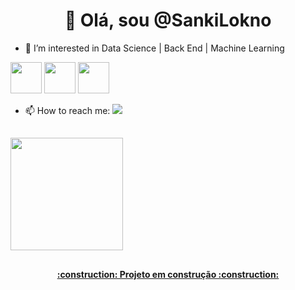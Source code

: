 <h1 align="center"> 👋 Olá, sou @SankiLokno </h1>

- 👀 I’m interested in Data Science | Back End | Machine Learning 

<img src="https://cdn.jsdelivr.net/gh/devicons/devicon/icons/python/python-plain-wordmark.svg" width="50" height="50" /> <img src="https://cdn.jsdelivr.net/gh/devicons/devicon/icons/java/java-original-wordmark.svg" width="50" height="50" /> 
            <img src="https://cdn.jsdelivr.net/gh/devicons/devicon/icons/cplusplus/cplusplus-plain.svg" width="50" height="50" />
          
          
          
          
           
          
- 📫 How to reach me: <a href="https://www.twitter.com/SankiLokno" target="_blank"><img src="https://img.shields.io/badge/Twitter-blue?style=for-the-badge&logo=twitter&logoColor=white" target="_blank"></a> 
##


<a href="https://github.com/SankiLokno"> 
          <img height="180em" src="https://github-readme-stats.vercel.app/api?username=SankiLokno&show_icons=true&theme=dracula&include_all_commits=true&count_private=true"/>

  ##        
          
<h4 align="center"> :construction:  Projeto em construção  :construction: </h4>
<!---
SankiLokno/SankiLokno is a ✨ special ✨ repository because its `README.md` (this file) appears on your GitHub profile.
You can click the Preview link to take a look at your changes.
--->
